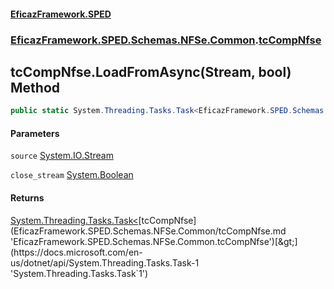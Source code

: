 #### [EficazFramework.SPED](EficazFrameworkSPED.md 'EficazFramework SPED')
### [EficazFramework.SPED.Schemas.NFSe.Common](EficazFramework.SPED.Schemas.NFSe.Common.md 'EficazFramework.SPED.Schemas.NFSe.Common').[tcCompNfse](EficazFramework.SPED.Schemas.NFSe.Common/tcCompNfse.md 'EficazFramework.SPED.Schemas.NFSe.Common.tcCompNfse')

## tcCompNfse.LoadFromAsync(Stream, bool) Method

```csharp
public static System.Threading.Tasks.Task<EficazFramework.SPED.Schemas.NFSe.Common.tcCompNfse> LoadFromAsync(System.IO.Stream source, bool close_stream=true);
```
#### Parameters

<a name='EficazFramework.SPED.Schemas.NFSe.Common.tcCompNfse.LoadFromAsync(System.IO.Stream,bool).source'></a>

`source` [System.IO.Stream](https://docs.microsoft.com/en-us/dotnet/api/System.IO.Stream 'System.IO.Stream')

<a name='EficazFramework.SPED.Schemas.NFSe.Common.tcCompNfse.LoadFromAsync(System.IO.Stream,bool).close_stream'></a>

`close_stream` [System.Boolean](https://docs.microsoft.com/en-us/dotnet/api/System.Boolean 'System.Boolean')

#### Returns
[System.Threading.Tasks.Task&lt;](https://docs.microsoft.com/en-us/dotnet/api/System.Threading.Tasks.Task-1 'System.Threading.Tasks.Task`1')[tcCompNfse](EficazFramework.SPED.Schemas.NFSe.Common/tcCompNfse.md 'EficazFramework.SPED.Schemas.NFSe.Common.tcCompNfse')[&gt;](https://docs.microsoft.com/en-us/dotnet/api/System.Threading.Tasks.Task-1 'System.Threading.Tasks.Task`1')